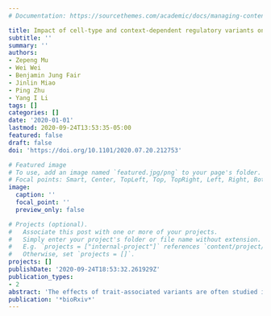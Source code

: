 ```yaml
---
# Documentation: https://sourcethemes.com/academic/docs/managing-content/

title: Impact of cell-type and context-dependent regulatory variants on human immune traits
subtitle: ''
summary: ''
authors:
- Zepeng Mu
- Wei Wei
- Benjamin Jung Fair
- Jinlin Miao
- Ping Zhu
- Yang I Li
tags: []
categories: []
date: '2020-01-01'
lastmod: 2020-09-24T13:53:35-05:00
featured: false
draft: false
doi: 'https://doi.org/10.1101/2020.07.20.212753'

# Featured image
# To use, add an image named `featured.jpg/png` to your page's folder.
# Focal points: Smart, Center, TopLeft, Top, TopRight, Left, Right, BottomLeft, Bottom, BottomRight.
image:
  caption: ''
  focal_point: ''
  preview_only: false

# Projects (optional).
#   Associate this post with one or more of your projects.
#   Simply enter your project's folder or file name without extension.
#   E.g. `projects = ["internal-project"]` references `content/project/deep-learning/index.md`.
#   Otherwise, set `projects = []`.
projects: []
publishDate: '2020-09-24T18:53:32.261929Z'
publication_types:
- 2
abstract: 'The effects of trait-associated variants are often studied in a single relevant cell-type or context. However, for many complex traits, multiple cell-types are involved. This applies particularly to immune-related traits, for which many immune cell-types and contexts play a role. Here, we studied the impact of immune gene regulatory variants on complex traits to better understand genetic risk mediated through immune cell-types. We identified 26,271 expression quantitative trait loci (QTLs) and 23,121 splicing QTLs in 18 immune cell-types, and analyzed their overlap with trait-associated loci from 72 genome-wide association studies (GWAS). We showed that effects on RNA expression and splicing in immune cells colocalize with an average of 40.4% and 27.7% GWAS loci for immune-related and non-immune traits, respectively. Notably, we found that a large number of loci (mean: 14%) colocalize with splicing QTLs but not expression QTLs. The 60% GWAS loci without colocalization harbor genes that have lower expression levels, are less tolerant to loss-of-function mutations, and more enhancerrich than genes at colocalized loci. To further investigate the 60% GWAS loci not explained by our regulatory QTLs, we collected H3K27ac CUT&Tag data from rheumatoid arthritis (RA) and healthy controls. We found several unexplained GWAS hits lying within regions with higher H3K27ac activity in RA patients. We also observed that enrichment of RA GWAS heritability is greater in H3K27ac regions in immune cell-types from RA patients compared to healthy controls. Our study paves the way for future QTL studies to elucidate the mechanisms of as yet unexplained GWAS loci.'
publication: '*bioRxiv*'
---
```

